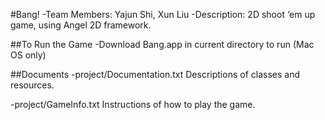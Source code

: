 #Bang!
-Team Members: Yajun Shi, Xun Liu
-Description: 2D shoot ‘em up game, using Angel 2D framework.

##To Run the Game
-Download Bang.app in current directory to run (Mac OS only)

##Documents
-project/Documentation.txt
Descriptions of classes and resources.

-project/GameInfo.txt
Instructions of how to play the game.
